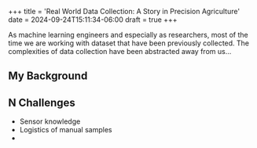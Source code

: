 +++
title = 'Real World Data Collection: A Story in Precision Agriculture'
date = 2024-09-24T15:11:34-06:00
draft = true
+++

As machine learning engineers and especially as researchers, most of the time we are working with dataset that have been previously collected. The complexities of data collection have been abstracted away from us...

## My Background

## N Challenges

- Sensor knowledge
- Logistics of manual samples
- 